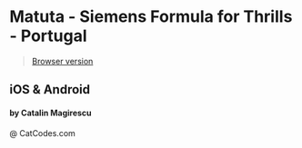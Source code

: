 # Matuta - Siemens Formula for Thrills - Portugal

> [Browser version](https://catalin3003.github.io/Matuta/www/index.html)

## iOS & Android

#### by Catalin Magirescu
 @ CatCodes.com
